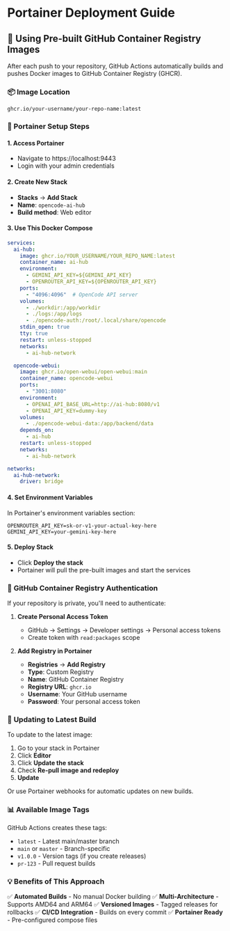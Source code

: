# Portainer Deployment Guide

## 🚀 Using Pre-built GitHub Container Registry Images

After each push to your repository, GitHub Actions automatically builds and pushes Docker images to GitHub Container Registry (GHCR).

### 📦 Image Location
```
ghcr.io/your-username/your-repo-name:latest
```

### 🔧 Portainer Setup Steps

#### 1. **Access Portainer**
- Navigate to https://localhost:9443
- Login with your admin credentials

#### 2. **Create New Stack**
- **Stacks** → **Add Stack**
- **Name**: `opencode-ai-hub`
- **Build method**: Web editor

#### 3. **Use This Docker Compose**
```yaml
services:
  ai-hub:
    image: ghcr.io/YOUR_USERNAME/YOUR_REPO_NAME:latest
    container_name: ai-hub
    environment:
      - GEMINI_API_KEY=${GEMINI_API_KEY}
      - OPENROUTER_API_KEY=${OPENROUTER_API_KEY}
    ports:
      - "4096:4096"  # OpenCode API server
    volumes:
      - ./workdir:/app/workdir
      - ./logs:/app/logs
      - ./opencode-auth:/root/.local/share/opencode
    stdin_open: true
    tty: true
    restart: unless-stopped
    networks:
      - ai-hub-network

  opencode-webui:
    image: ghcr.io/open-webui/open-webui:main
    container_name: opencode-webui
    ports:
      - "3001:8080"
    environment:
      - OPENAI_API_BASE_URL=http://ai-hub:8080/v1
      - OPENAI_API_KEY=dummy-key
    volumes:
      - ./opencode-webui-data:/app/backend/data
    depends_on:
      - ai-hub
    restart: unless-stopped
    networks:
      - ai-hub-network

networks:
  ai-hub-network:
    driver: bridge
```

#### 4. **Set Environment Variables**
In Portainer's environment variables section:
```env
OPENROUTER_API_KEY=sk-or-v1-your-actual-key-here
GEMINI_API_KEY=your-gemini-key-here
```

#### 5. **Deploy Stack**
- Click **Deploy the stack**
- Portainer will pull the pre-built images and start the services

### 🔐 **GitHub Container Registry Authentication**

If your repository is private, you'll need to authenticate:

1. **Create Personal Access Token**
   - GitHub → Settings → Developer settings → Personal access tokens
   - Create token with `read:packages` scope

2. **Add Registry in Portainer**
   - **Registries** → **Add Registry**
   - **Type**: Custom Registry
   - **Name**: GitHub Container Registry
   - **Registry URL**: `ghcr.io`
   - **Username**: Your GitHub username
   - **Password**: Your personal access token

### 🔄 **Updating to Latest Build**

To update to the latest image:
1. Go to your stack in Portainer
2. Click **Editor**
3. Click **Update the stack**
4. Check **Re-pull image and redeploy**
5. **Update**

Or use Portainer webhooks for automatic updates on new builds.

### 📊 **Available Image Tags**

GitHub Actions creates these tags:
- `latest` - Latest main/master branch
- `main` or `master` - Branch-specific
- `v1.0.0` - Version tags (if you create releases)
- `pr-123` - Pull request builds

### 💡 **Benefits of This Approach**

✅ **Automated Builds** - No manual Docker building
✅ **Multi-Architecture** - Supports AMD64 and ARM64
✅ **Versioned Images** - Tagged releases for rollbacks
✅ **CI/CD Integration** - Builds on every commit
✅ **Portainer Ready** - Pre-configured compose files